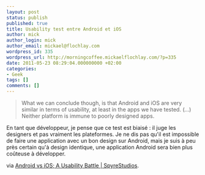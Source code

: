```yaml
---
layout: post
status: publish
published: true
title: Usability test entre Android et iOS
author: mick
author_login: mick
author_email: mickael@flochlay.com
wordpress_id: 335
wordpress_url: http://morningcoffee.mickaelflochlay.com/?p=335
date: 2011-05-23 08:29:04.000000000 +02:00
categories:
- Geek
tags: []
comments: []
---
```

<blockquote>What we can conclude though, is that Android and iOS are very similar in terms of usability, at least in the apps we have tested. (...) Neither platform is immune to poorly designed apps.</blockquote>
En tant que développeur, je pense que ce test est biaisé : il juge les designers et pas vraiment les plateformes. Je ne dis pas qu'il est impossible de faire une application avec un bon design sur Android, mais je suis à peu près certain qu'à design identique, une application Android sera bien plus coûteuse à développer.

via <a href="http://spyrestudios.com/android-vs-ios-a-usability-battle/">Android vs iOS; A Usability Battle | SpyreStudios</a>.
